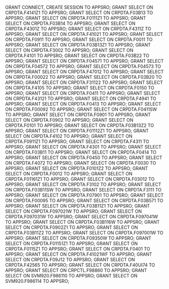 GRANT CONNECT, CREATE SESSION TO APPSRO;
GRANT SELECT ON CRPDTA.F4141Z1 TO APPSRO;
GRANT SELECT ON CRPDTA.F03B13 TO APPSRO;
GRANT SELECT ON CRPDTA.F0111Z1 TO APPSRO;
GRANT SELECT ON CRPDTA.F03B14 TO APPSRO;
GRANT SELECT ON CRPDTA.F4301Z TO APPSRO;
GRANT SELECT ON CRPDTA.F4311Z TO APPSRO;
GRANT SELECT ON CRPDTA.F41021 TO APPSRO;
GRANT SELECT ON CRPDTA.F0911 TO APPSRO;
GRANT SELECT ON CRPDTA.F0011 TO APPSRO;
GRANT SELECT ON CRPDTA.F03B13Z1 TO APPSRO;
GRANT SELECT ON CRPDTA.F3002 TO APPSRO;
GRANT SELECT ON CRPDTA.F4101 TO APPSRO;
GRANT SELECT ON CRPDTA.F03B22 TO APPSRO;
GRANT SELECT ON CRPDTA.F04571 TO APPSRO;
GRANT SELECT ON CRPDTA.F04572 TO APPSRO;
GRANT SELECT ON CRPDTA.F04573 TO APPSRO;
GRANT SELECT ON CRPDTA.F47012 TO APPSRO;
GRANT SELECT ON CRPDTA.F00022 TO APPSRO;
GRANT SELECT ON CRPDTA.F03B20 TO APPSRO;
GRANT SELECT ON CRPDTA.F31122 TO APPSRO;
GRANT SELECT ON CRPDTA.F4105 TO APPSRO;
GRANT SELECT ON CRPDTA.F0150 TO APPSRO;
GRANT SELECT ON CRPDTA.F0411 TO APPSRO;
GRANT SELECT ON CRPDTA.F43121 TO APPSRO;
GRANT SELECT ON CRPDTA.F4941 TO APPSRO;
GRANT SELECT ON CRPDTA.F0413 TO APPSRO;
GRANT SELECT ON CRPDTA.F00092 TO APPSRO;
GRANT SELECT ON CRPDTA.F0411SW TO APPSRO;
GRANT SELECT ON CRPDTA.F0901 TO APPSRO;
GRANT SELECT ON CRPDTA.F0902 TO APPSRO;
GRANT SELECT ON CRPDTA.F0101 TO APPSRO;
GRANT SELECT ON CRPDTA.F03B13Z2 TO APPSRO;
GRANT SELECT ON CRPDTA.F01112Z1 TO APPSRO;
GRANT SELECT ON CRPDTA.F4102 TO APPSRO;
GRANT SELECT ON CRPDTA.F0911Z1 TO APPSRO;
GRANT SELECT ON CRPDTA.F4311 TO APPSRO;
GRANT SELECT ON CRPDTA.F4301 TO APPSRO;
GRANT SELECT ON CRPDTA.F03B11 TO APPSRO;
GRANT SELECT ON CRPDTA.F0414 TO APPSRO;
GRANT SELECT ON CRPDTA.F0450 TO APPSRO;
GRANT SELECT ON CRPDTA.F4072 TO APPSRO;
GRANT SELECT ON CRPDTA.F0030 TO APPSRO;
GRANT SELECT ON CRPDTA.F0101Z2 TO APPSRO;
GRANT SELECT ON CRPDTA.F0012 TO APPSRO;
GRANT SELECT ON CRPDTA.F01161Z1 TO APPSRO;
GRANT SELECT ON CRPDTA.F03012 TO APPSRO;
GRANT SELECT ON CRPDTA.F3102 TO APPSRO;
GRANT SELECT ON CRPDTA.F03B11SW TO APPSRO;
GRANT SELECT ON CRPDTA.F3111 TO APPSRO;
GRANT SELECT ON CRPDTA.F07901 TO APPSRO;
GRANT SELECT ON CRPDTA.F00095 TO APPSRO;
GRANT SELECT ON CRPDTA.F03B571 TO APPSRO;
GRANT SELECT ON CRPDTA.F03B11Z1 TO APPSRO;
GRANT SELECT ON CRPDTA.F097021W TO APPSRO;
GRANT SELECT ON CRPDTA.F097031W TO APPSRO;
GRANT SELECT ON CRPDTA.F097041W TO APPSRO;
GRANT SELECT ON CRPDTA.F03B116W TO APPSRO;
GRANT SELECT ON CRPDTA.F0902Z1 TO APPSRO;
GRANT SELECT ON CRPDTA.F03B11Z2 TO APPSRO;
GRANT SELECT ON CRPDTA.F097001W TO APPSRO;
GRANT SELECT ON CRPDTA.F09350W TO APPSRO;
GRANT SELECT ON CRPDTA.F01151Z1 TO APPSRO;
GRANT SELECT ON CRPDTA.F0115Z1 TO APPSRO;
GRANT SELECT ON CRPDTA.F0401 TO APPSRO;
GRANT SELECT ON CRPDTA.F41021WF TO APPSRO;
GRANT SELECT ON CRPDTA.F09J12 TO APPSRO;
GRANT SELECT ON CRPDTA.F42565 TO APPSRO;
GRANT SELECT ON CRPDTA.F40UI74 TO APPSRO;
GRANT SELECT ON CRPCTL.F98860 TO APPSRO;
GRANT SELECT ON SVM920.F986110 TO APPSRO;
GRANT SELECT ON SVM920.F986114 TO APPSRO;
